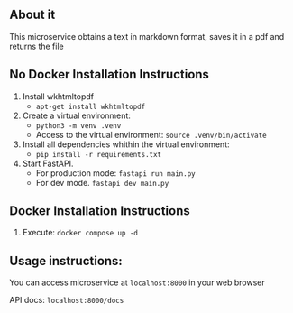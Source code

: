 ## About it
This microservice obtains a text in markdown format, saves it in a pdf and returns the file

## No Docker Installation Instructions
1. Install wkhtmltopdf    
   - `apt-get install wkhtmltopdf`
2. Create a virtual environment: 
   - `python3 -m venv .venv`
   - Access to the virtual environment: `source .venv/bin/activate`
3. Install all dependencies whithin the virtual environment:
   - `pip install -r requirements.txt`
4. Start FastAPI.
   - For production mode: `fastapi run main.py`
   - For dev mode. `fastapi dev main.py`

## Docker Installation Instructions
1. Execute: `docker compose up -d`

## Usage instructions:
You can access microservice at `localhost:8000` in your web browser

API docs: `localhost:8000/docs`

